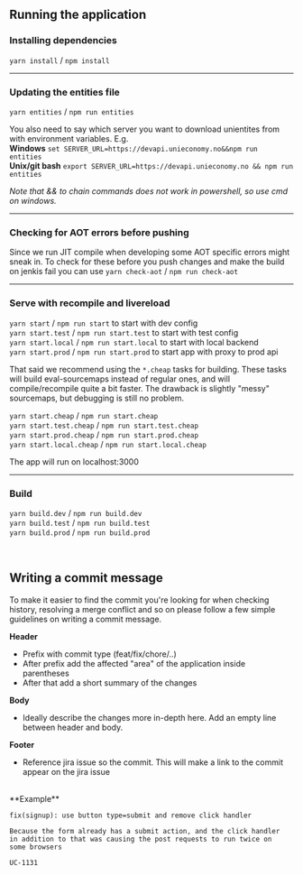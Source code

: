 
## Running the application

### Installing dependencies
`yarn install` / `npm install`

- - - -
### Updating the entities file
`yarn entities` / `npm run entities` 

You also need to say which server you want to download unientites from with environment variables. E.g.
<br>**Windows** `set SERVER_URL=https://devapi.unieconomy.no&&npm run entities`
<br>**Unix/git bash** `export SERVER_URL=https://devapi.unieconomy.no && npm run entities`

*Note that && to chain commands does not work in powershell, so use cmd on windows.*

- - - -
### Checking for AOT errors before pushing

Since we run JIT compile when developing some AOT specific errors might sneak in. To check for these before you push changes and make the build on jenkis fail you can use `yarn check-aot` / `npm run check-aot`

- - - -
### Serve with recompile and livereload

`yarn start` / `npm run start` to start with dev config</br>
`yarn start.test` / `npm run start.test` to start with test config<br>
`yarn start.local` / `npm run start.local` to start with local backend</br>
`yarn start.prod` / `npm run start.prod` to start app with proxy to prod api</br>

That said we recommend using the `*.cheap` tasks for building. These tasks will build eval-sourcemaps instead of regular ones, and will compile/recompile quite a bit faster. The drawback is slightly "messy" sourcemaps, but debugging is still no problem.

`yarn start.cheap` / `npm run start.cheap`<br>
`yarn start.test.cheap` / `npm run start.test.cheap`<br>
`yarn start.prod.cheap` / `npm run start.prod.cheap`<br>
`yarn start.local.cheap` / `npm run start.local.cheap`<br>


The app will run on localhost:3000</br>

- - - -
### Build

`yarn build.dev` / `npm run build.dev`<br>
`yarn build.test` / `npm run build.test`<br>
`yarn build.prod` / `npm run build.prod`<br>

<br>

## Writing a commit message

To make it easier to find the commit you're looking for when checking history, resolving a merge conflict and so on please follow a few simple guidelines on writing a commit message.

**Header**
- Prefix with commit type (feat/fix/chore/..)
- After prefix add the affected "area" of the application inside parentheses
- After that add a short summary of the changes

**Body**
- Ideally describe the changes more in-depth here. Add an empty line between header and body.

**Footer**
- Reference jira issue so the commit. This will make a link to the commit appear on the jira issue

<br>
**Example**
<br>

```
fix(signup): use button type=submit and remove click handler

Because the form already has a submit action, and the click handler
in addition to that was causing the post requests to run twice on
some browsers

UC-1131
```
